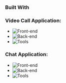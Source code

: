 ### Built With

### Video Call Application: 
* ![Front-end][front-end-shield]
* ![Back-end][back-end-shield]
* ![Tools][tools-shield]

### Chat Application: 
* ![Front-end][front-end-shield-1]
* ![Back-end][back-end-shield-1]
* ![Tools][tools-shield-1]

<!--MARKDOWN LINKS-->
[front-end-shield]: https://img.shields.io/badge/Front--end-React%20JS%2C%20Material--UI-blueviolet
[back-end-shield]: https://img.shields.io/badge/Back--end-Node%20JS%2C%20Express%2C%20socket.io-blueviolet
[tools-shield]: https://img.shields.io/badge/Tools-Peer%20JS%2C%20webRTC-blueviolet
[front-end-shield-1]: https://img.shields.io/badge/Front--end-React%20JS%2C%20Ant--Design-blueviolet
[back-end-shield-1]: https://img.shields.io/badge/Back--end-Chat%20Engine-blueviolet
[tools-shield-1]: https://img.shields.io/badge/Tools-Firebase%2C%20Axios-blueviolet

